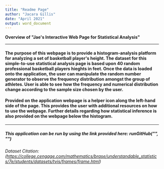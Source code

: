 ```yaml
---
title: "Readme Page"
author: "Jacara Gillis"
date: "April 2021"
output: word_document
---
```


**Overview of "Jae's Interactive Web Page for Statistical Analysis"**

---

#### The purpose of this webpage is to provide a histogram-analysis platform for analyzing a set of basketball player's height. The dataset for this simple-to-use statistical analysis page is based upon 40 random professional basketball players hieghts in feet. Once the data is loaded onto the application, the user can manipulate the random number generator to observe the frequency distribution amongst the group of athletes. User is able to see how the frequency and numerical distribution change according to the sample size chosen by the user. 

#### Provided on the application webpage is a helper icon along the left-hand side of the page. This provides the user with additional resources on how to use the webpage. Further details regarding how statistical inference is also provided on the webpage below the histogram. 

---

##### _This application can be run by using the link provided here:_ runGitHub("<your repository name>", "<your user name>")

###### Dataset Citation: (https://college.cengage.com/mathematics/brase/understandable_statistics/7e/students/datasets/tvis/frames/frame.html)

